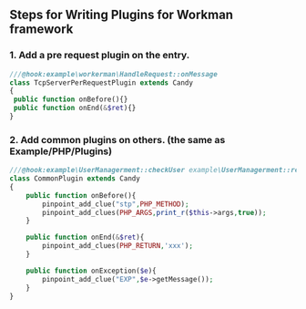 ## Steps for Writing Plugins for Workman framework

### 1. Add a pre request plugin on the entry.

```  php 
///@hook:example\workerman\HandleRequest::onMessage
class TcpServerPerRequestPlugin extends Candy
{
 public function onBefore(){}
 public function onEnd(&$ret){}
}
```

### 2. Add common plugins on others. (the same as Example/PHP/Plugins)

``` php
///@hook:example\UserManagerment::checkUser example\UserManagerment::register example\UserManagerment::cacheUser
class CommonPlugin extends Candy
{
    public function onBefore(){
        pinpoint_add_clue("stp",PHP_METHOD);
        pinpoint_add_clues(PHP_ARGS,print_r($this->args,true));
    }

    public function onEnd(&$ret){
        pinpoint_add_clues(PHP_RETURN,'xxx');
    }

    public function onException($e){
        pinpoint_add_clue("EXP",$e->getMessage());
    }
}
```